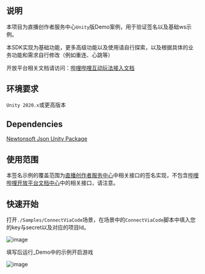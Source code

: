 ## 说明 
本项目为直播创作者服务中心`Unity`版Demo案例，用于验证签名以及基础ws示例。  

本SDK实现为基础功能，更多高级功能以及使用请自行探索，以及根据具体的业务功能和需求自行修改（例如重连、心跳等）

开放平台相关文档请访问：[哔哩哔哩互动玩法接入文档](https://open-live.bilibili.com/document/eba8e2e1-847d-e908-2e5c-7a1ec7d9266f)

## 环境要求
`Unity 2020.x`或更高版本

## Dependencies

[Newtonsoft Json Unity Package  ](https://docs.unity3d.com/Packages/com.unity.nuget.newtonsoft-json@2.0/manual/index.html)

## 使用范围
本签名示例的覆盖范围为[直播创作者服务中心](https://open-live.bilibili.com/document/bdb1a8e5-a675-5bfe-41a9-7a7163f75dbf#h1-u5E73u53F0u4ECBu7ECD)中相关接口的签名实现，不包含[哔哩哔哩开放平台文档中心](https://open.bilibili.com/doc)中的相关接口，请注意。

## 快速开始

打开`./Samples/ConnectViaCode`场景，在场景中的`ConnectViaCode`脚本中填入您的key与secret以及对应的项目Id。

![image](https://github.com/user-attachments/assets/ff3b782c-f4eb-4a80-8560-74bc0c690f0b)


填写后运行_Demo中的示例开启游戏

![image](https://github.com/user-attachments/assets/73f72f98-a569-46a7-831f-7e6faa122671)

